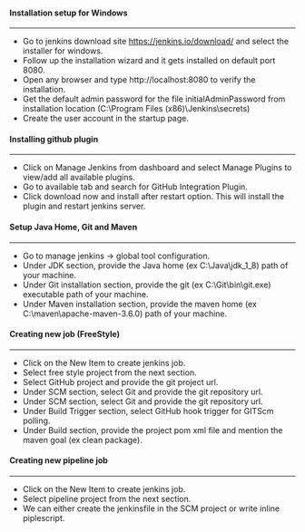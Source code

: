 #### Installation setup for Windows
<hr>

* Go to jenkins download site https://jenkins.io/download/ and select the installer for windows.
* Follow up the installation wizard and it gets installed on default port 8080.
* Open any browser and type http://localhost:8080 to verify the installation.
* Get the default admin password for the file initialAdminPassword from installation location (C:\Program Files (x86)\Jenkins\secrets)
* Create the user account in the startup page.

#### Installing github plugin
<hr>

* Click on Manage Jenkins from dashboard and select Manage Plugins to view/add all available plugins.
* Go to available tab and search for GitHub Integration Plugin.
* Click download now and install after restart option. This will install the plugin and restart jenkins server.

#### Setup Java Home, Git and Maven
<hr>

* Go to manage jenkins -> global tool configuration.
* Under JDK section, provide the Java home (ex C:\Java\jdk_1_8) path of your machine.
* Under Git installation section, provide the git (ex C:\Git\bin\git.exe) executable path of your machine.
* Under Maven installation section, provide the maven home (ex C:\maven\apache-maven-3.6.0\) path of your machine.

#### Creating new job (FreeStyle)
<hr>

* Click on the New Item to create jenkins job.
* Select free style project from the next section.
* Select GitHub project and provide the git project url.
* Under SCM section, select Git and provide the git repository url.
* Under SCM section, select Git and provide the git repository url.
* Under Build Trigger section, select GitHub hook trigger for GITScm polling.
* Under Build section, provide the project pom xml file and mention the maven goal (ex clean package).

#### Creating new pipeline job
<hr>

* Click on the New Item to create jenkins job.
* Select pipeline project from the next section.
* We can either create the jenkinsfile in the SCM project or write inline piplescript.
<TBD>


